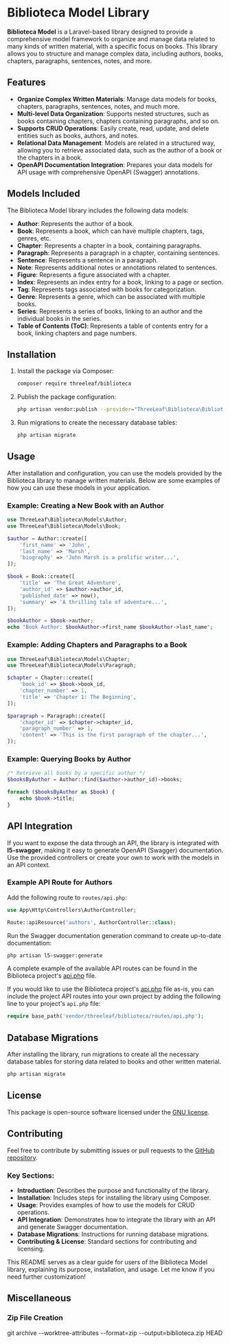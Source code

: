 # Biblioteca Model Library

**Biblioteca Model** is a Laravel-based library designed to provide a comprehensive model framework to organize and manage data related to many kinds of written material, with a specific focus on books. This library allows you to structure and manage
complex data, including authors, books, chapters, paragraphs, sentences, notes, and more.

## Features

- **Organize Complex Written Materials**: Manage data models for books, chapters, paragraphs, sentences, notes, and much more.
- **Multi-level Data Organization**: Supports nested structures, such as books containing chapters, chapters containing paragraphs, and so on.
- **Supports CRUD Operations**: Easily create, read, update, and delete entities such as books, authors, and notes.
- **Relational Data Management**: Models are related in a structured way, allowing you to retrieve associated data, such as the author of a book or the chapters in a book.
- **OpenAPI Documentation Integration**: Prepares your data models for API usage with comprehensive OpenAPI (Swagger) annotations.

## Models Included

The Biblioteca Model library includes the following data models:

- **Author**: Represents the author of a book.
- **Book**: Represents a book, which can have multiple chapters, tags, genres, etc.
- **Chapter**: Represents a chapter in a book, containing paragraphs.
- **Paragraph**: Represents a paragraph in a chapter, containing sentences.
- **Sentence**: Represents a sentence in a paragraph.
- **Note**: Represents additional notes or annotations related to sentences.
- **Figure**: Represents a figure associated with a chapter.
- **Index**: Represents an index entry for a book, linking to a page or section.
- **Tag**: Represents tags associated with books for categorization.
- **Genre**: Represents a genre, which can be associated with multiple books.
- **Series**: Represents a series of books, linking to an author and the individual books in the series.
- **Table of Contents (ToC)**: Represents a table of contents entry for a book, linking chapters and page numbers.

## Installation

1. Install the package via Composer:

   ```bash
   composer require threeleaf/biblioteca
   ```

2. Publish the package configuration:

   ```bash
   php artisan vendor:publish --provider="ThreeLeaf\Biblioteca\BibliotecaServiceProvider"
   ```

3. Run migrations to create the necessary database tables:

   ```bash
   php artisan migrate
   ```

## Usage

After installation and configuration, you can use the models provided by the Biblioteca library to manage written materials. Below are some examples of how you can use these models in your application.

### Example: Creating a New Book with an Author

```php
use ThreeLeaf\Biblioteca\Models\Author;
use ThreeLeaf\Biblioteca\Models\Book;

$author = Author::create([
    'first_name' => 'John',
    'last_name' => 'Marsh',
    'biography' => 'John Marsh is a prolific writer...',
]);

$book = Book::create([
    'title' => 'The Great Adventure',
    'author_id' => $author->author_id,
    'published_date' => now(),
    'summary' => 'A thrilling tale of adventure...',
]);

$bookAuthor = $book->author;
echo "Book Author: $bookAuthor->first_name $bookAuthor->last_name";
```

### Example: Adding Chapters and Paragraphs to a Book

```php
use ThreeLeaf\Biblioteca\Models\Chapter;
use ThreeLeaf\Biblioteca\Models\Paragraph;

$chapter = Chapter::create([
    'book_id' => $book->book_id,
    'chapter_number' => 1,
    'title' => 'Chapter 1: The Beginning',
]);

$paragraph = Paragraph::create([
    'chapter_id' => $chapter->chapter_id,
    'paragraph_number' => 1,
    'content' => 'This is the first paragraph of the chapter...',
]);
```

### Example: Querying Books by Author

```php
/* Retrieve all books by a specific author */
$booksByAuthor = Author::find($author->author_id)->books;

foreach ($booksByAuthor as $book) {
    echo $book->title;
}
```

## API Integration

If you want to expose the data through an API, the library is integrated with **l5-swagger**, making it easy to generate OpenAPI (Swagger) documentation. Use the provided controllers or create your own to work with the models in an API context.

### Example API Route for Authors

Add the following route to `routes/api.php`:

```php
use App\Http\Controllers\AuthorController;

Route::apiResource('authors', AuthorController::class);
```

Run the Swagger documentation generation command to create up-to-date documentation:

```bash
php artisan l5-swagger:generate
```

A complete example of the available API routes can be found in the Biblioteca project's [api.php](routes/api.php) file.

If you would like to use the Biblioteca project's [api.php](routes/api.php) file as-is, you can include the project API
routes into your own project by adding the following line to your project's `api.php` file:

```php
require base_path('vendor/threeleaf/biblioteca/routes/api.php'); 
```

## Database Migrations

After installing the library, run migrations to create all the necessary database tables for storing data related to books and other written material.

```bash
php artisan migrate
```

## License

This package is open-source software licensed under the [GNU license](LICENSE).

## Contributing

Feel free to contribute by submitting issues or pull requests to the [GitHub repository](https://github.com/ThreeLeaf-com/Biblioteca).

### Key Sections:

- **Introduction**: Describes the purpose and functionality of the library.
- **Installation**: Includes steps for installing the library using Composer.
- **Usage**: Provides examples of how to use the models for CRUD operations.
- **API Integration**: Demonstrates how to integrate the library with an API and generate Swagger documentation.
- **Database Migrations**: Instructions for running database migrations.
- **Contributing & License**: Standard sections for contributing and licensing.

This README serves as a clear guide for users of the Biblioteca Model library, explaining its purpose, installation, and usage. Let me know if you need further customization!

## Miscellaneous

### Zip File Creation

git archive --worktree-attributes --format=zip --output=biblioteca.zip HEAD
